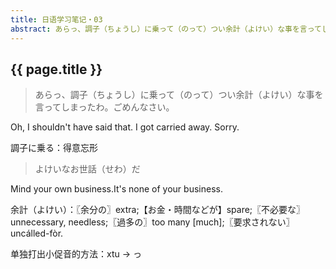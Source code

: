 ```yaml
---
title: 日语学习笔记・03
abstract: あらっ、調子（ちょうし）に乗って（のって）つい余計（よけい）な事を言ってしまったわ。ごめんなさい。
---
```


## {{ page.title }}

> あらっ、調子（ちょうし）に乗って（のって）つい余計（よけい）な事を言ってしまったわ。ごめんなさい。

Oh, I shouldn't have said that. I got carried away. Sorry.

調子に乗る：得意忘形

> よけいなお世話（せわ）だ

Mind your own business.It's none of your business. 

余計（よけい）：〖余分の〗extra;【お金・時間などが】spare;〖不必要な〗unnecessary, needless;〖過多の〗too many [much];〖要求されない〗uncálled-fòr.

单独打出小促音的方法：xtu -> っ

